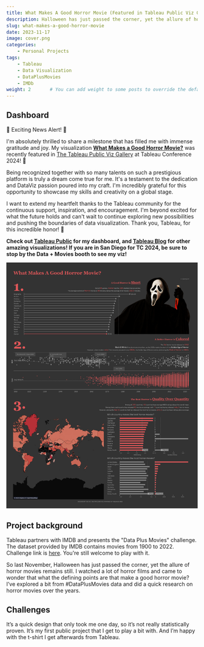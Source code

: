 ```yaml
---
title: What Makes A Good Horror Movie (Featured in Tableau Public Viz Gallery at Tableau Conference 2024)
description: Halloween has just passed the corner, yet the allure of horror movies remains still. What are the defining points that make a good horror movie?
slug: what-makes-a-good-horror-movie
date: 2023-11-17
image: cover.png
categories:
    - Personal Projects
tags:
    - Tableau
    - Data Visualization
    - DataPlusMovies 
    - IMDb
weight: 2       # You can add weight to some posts to override the default sorting (date descending)
---
```


## Dashboard

🎉 Exciting News Alert! 🎉

I'm absolutely thrilled to share a milestone that has filled me with immense gratitude and joy. My visualization **[What Makes a Good Horror Movie?](https://public.tableau.com/app/profile/yukiao/viz/WhatMakesAGoodHorrorMovies/Whatmakesagoodhorrormovie)** was recently featured in [The Tableau Public Viz Gallery](https://www.tableau.com/blog/tableau-public-viz-gallery-tableau-conference-2024) at Tableau Conference 2024! 🚀

Being recognized together with so many talents on such a prestigious platform is truly a dream come true for me. It's a testament to the dedication and DataViz passion poured into my craft. I'm incredibly grateful for this opportunity to showcase my skills and creativity on a global stage.

I want to extend my heartfelt thanks to the Tableau community for the continuous support, inspiration, and encouragement. I'm beyond excited for what the future holds and can't wait to continue exploring new possibilities and pushing the boundaries of data visualization. Thank you, Tableau, for this incredible honor! 🙏

**Check out [Tableau Public](https://public.tableau.com/app/profile/yukiao/viz/WhatMakesAGoodHorrorMovies/Whatmakesagoodhorrormovie) for my dashboard, and [Tableau Blog](https://www.tableau.com/blog/tableau-public-viz-gallery-tableau-conference-2024) for other amazing visualizations! If you are in San Diego for TC 2024, be sure to stop by the Data + Movies booth to see my viz!** 

![What Makes A Good Horror Movie](dashboard.png)

## Project background

Tableau partners with IMDB and presents the "Data Plus Movies" challenge. The dataset provided by IMDB contains movies from 1900 to 2022. Challenge link is [here](https://www.tableau.com/community/movies). You're still welcome to play with it.

So last November, Halloween has just passed the corner, yet the allure of horror movies remains still.  I watched a lot of horror films and came to wonder that what the defining points are that make a good horror movie? I’ve explored a bit from #DataPlusMovies data and did a quick research on horror movies over the years. 

## Challenges

It’s a quick design that only took me one day, so it’s not really statistically proven. It’s my first public project that I get to play a bit with. And I’m happy with the t-shirt I get afterwards from Tableau. 

